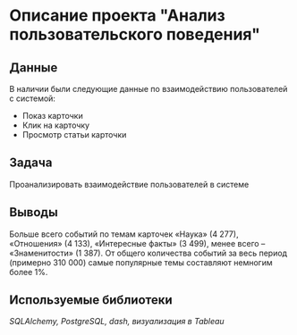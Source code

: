 # Описание проекта "Анализ пользовательского поведения"

## Данные
В наличии были следующие данные по взаимодействию пользователей с системой:
- Показ карточки
- Клик на карточку
- Просмотр статьи карточки

## Задача
Проанализировать взаимодействие пользователей в системе

## Выводы
Больше всего событий по темам карточек «Наука» (4 277), «Отношения» (4 133), «Интересные факты» (3 499), менее всего – «Знаменитости» (1 387). От общего количества событий за весь период (примерно 310 000) самые популярные темы составляют немногим более 1%. 


## Используемые библиотеки
*SQLAlchemy, PostgreSQL, dash, визуализация в Tableau*
